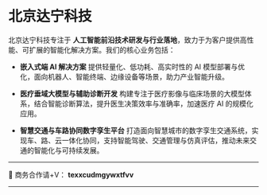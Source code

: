 
# 北京达宁科技

北京达宁科技专注于 **人工智能前沿技术研发与行业落地**，致力于为客户提供高性能、可扩展的智能化解决方案。我们的核心业务包括：

* **嵌入式端 AI 解决方案**
  提供轻量化、低功耗、高实时性的 AI 模型部署与优化，面向机器人、智能终端、边缘设备等场景，助力产业智能升级。

* **医疗垂域大模型与辅助诊断开发**
  构建专注于医疗影像与临床场景的大模型体系，结合智能诊断算法，提升医生决策效率与准确率，加速医疗 AI 的规模化应用。

* **智慧交通与车路协同数字孪生平台**
  打造面向智慧城市的数字孪生交通系统，实现车、路、云一体化协同，支持智能驾驶、交通管理与仿真评估，推动未来交通的智能化与可持续发展。

---

📩 商务合作请+V： **texxcudmgywxtfvv**

---

